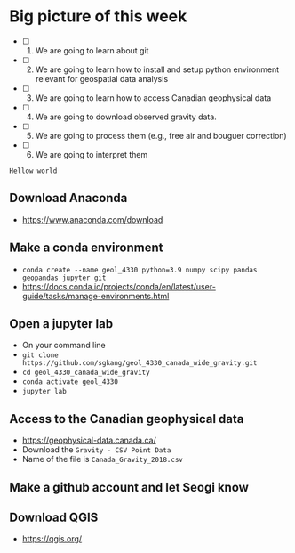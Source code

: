 # Big picture of this week

- [ ] 1. We are going to learn about git
- [ ] 2. We are going to learn how to install and setup python environment relevant for geospatial data analysis
- [ ] 3. We are going to learn how to access Canadian geophysical data 
- [ ] 4. We are going to download observed gravity data. 
- [ ] 5. We are going to process them (e.g., free air and bouguer correction)
- [ ] 6. We are going to interpret them



`Hellow world`


## Download Anaconda
- https://www.anaconda.com/download

## Make a conda environment
- `conda create --name geol_4330 python=3.9 numpy scipy pandas geopandas jupyter git`
- https://docs.conda.io/projects/conda/en/latest/user-guide/tasks/manage-environments.html

## Open a jupyter lab
- On your command line
- `git clone https://github.com/sgkang/geol_4330_canada_wide_gravity.git`
- `cd geol_4330_canada_wide_gravity`
- `conda activate geol_4330`
- `jupyter lab`

## Access to the Canadian geophysical data
- https://geophysical-data.canada.ca/
- Download the `Gravity - CSV Point Data`
- Name of the file is `Canada_Gravity_2018.csv`

## Make a github account and let Seogi know

## Download QGIS
- https://qgis.org/

